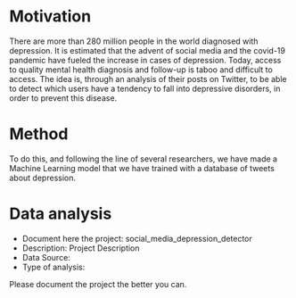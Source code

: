 # Motivation


There are more than 280 million people in the world diagnosed with depression. It is estimated that the advent of social media and the covid-19 pandemic have fueled the increase in cases of depression. Today, access to quality mental health diagnosis and follow-up is taboo and difficult to access. The idea is, through an analysis of their posts on Twitter, to be able to detect which users have a tendency to fall into depressive disorders, in order to prevent this disease.

# Method


To do this, and following the line of several researchers, we have made a Machine Learning model that we have trained with a database of tweets about depression.

# Data analysis
- Document here the project: social_media_depression_detector
- Description: Project Description
- Data Source:
- Type of analysis:

Please document the project the better you can.
